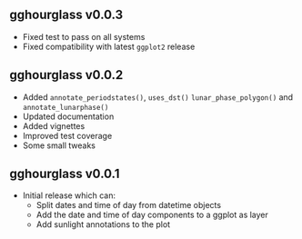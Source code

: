 gghourglass v0.0.3
-------------

 * Fixed test to pass on all systems
 * Fixed compatibility with latest `ggplot2` release

gghourglass v0.0.2
-------------

  * Added `annotate_periodstates()`, `uses_dst()`
    `lunar_phase_polygon()` and `annotate_lunarphase()`
  * Updated documentation
  * Added vignettes
  * Improved test coverage
  * Some small tweaks

gghourglass v0.0.1
-------------

  * Initial release which can:
    * Split dates and time of day from datetime objects
    * Add the date and time of day components to a ggplot as layer
    * Add sunlight annotations to the plot
